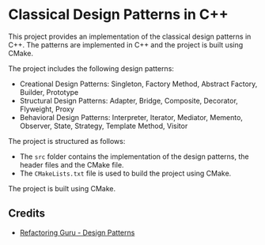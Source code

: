 # Classical Design Patterns in C++

This project provides an implementation of the classical design patterns in C++. The patterns are implemented in C++ and the project is built using CMake.

The project includes the following design patterns:

- Creational Design Patterns: Singleton, Factory Method, Abstract Factory, Builder, Prototype
- Structural Design Patterns: Adapter, Bridge, Composite, Decorator, Flyweight, Proxy
- Behavioral Design Patterns: Interpreter, Iterator, Mediator, Memento, Observer, State, Strategy, Template Method, Visitor

The project is structured as follows:

- The `src` folder contains the implementation of the design patterns, the header files and the CMake file.
- The `CMakeLists.txt` file is used to build the project using CMake.

The project is built using CMake.

## Credits

- [Refactoring Guru - Design Patterns](https://refactoring.guru/design-patterns)

